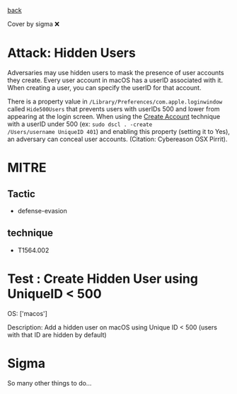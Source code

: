 [back](../index.md)

Cover by sigma :x: 

# Attack: Hidden Users

 Adversaries may use hidden users to mask the presence of user accounts they create. Every user account in macOS has a userID associated with it. When creating a user, you can specify the userID for that account.

There is a property value in <code>/Library/Preferences/com.apple.loginwindow</code> called <code>Hide500Users</code> that prevents users with userIDs 500 and lower from appearing at the login screen. When using the [Create Account](https://attack.mitre.org/techniques/T1136) technique with a userID under 500 (ex: <code>sudo dscl . -create /Users/username UniqueID 401</code>) and enabling this property (setting it to Yes), an adversary can conceal user accounts. (Citation: Cybereason OSX Pirrit).

# MITRE
## Tactic
  - defense-evasion

## technique
  - T1564.002

# Test : Create Hidden User using UniqueID < 500

OS: ['macos']

Description: Add a hidden user on macOS using Unique ID < 500 (users with that ID are hidden by default)


# Sigma

 So many other things to do...
